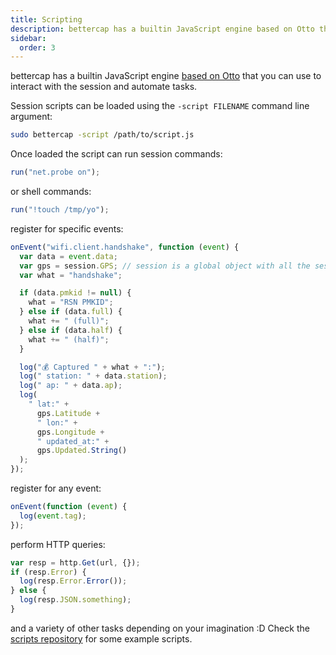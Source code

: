 ```yaml
---
title: Scripting
description: bettercap has a builtin JavaScript engine based on Otto that you can use to interact with the session and automate tasks.
sidebar:
  order: 3
---
```


bettercap has a builtin JavaScript engine [based on Otto](https://github.com/robertkrimen/otto) that you can use to interact with the session and automate tasks.

Session scripts can be loaded using the `-script FILENAME` command line argument:

```bash
sudo bettercap -script /path/to/script.js
```

Once loaded the script can run session commands:

```js
run("net.probe on");
```

or shell commands:

```js
run("!touch /tmp/yo");
```

register for specific events:

```js
onEvent("wifi.client.handshake", function (event) {
  var data = event.data;
  var gps = session.GPS; // session is a global object with all the session data
  var what = "handshake";

  if (data.pmkid != null) {
    what = "RSN PMKID";
  } else if (data.full) {
    what += " (full)";
  } else if (data.half) {
    what += " (half)";
  }

  log("💰 Captured " + what + ":");
  log(" station: " + data.station);
  log(" ap: " + data.ap);
  log(
    " lat:" +
      gps.Latitude +
      " lon:" +
      gps.Longitude +
      " updated_at:" +
      gps.Updated.String()
  );
});
```

register for any event:

```js
onEvent(function (event) {
  log(event.tag);
});
```

perform HTTP queries:

```js
var resp = http.Get(url, {});
if (resp.Error) {
  log(resp.Error.Error());
} else {
  log(resp.JSON.something);
}
```

and a variety of other tasks depending on your imagination :D Check the [scripts repository](http://github.com/bettercap/scripts) for some example scripts.
